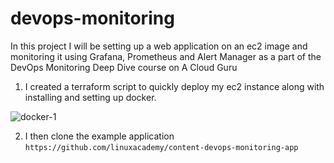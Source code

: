 # devops-monitoring

In this project I will be setting up a web application on an ec2 image and monitoring it using Grafana, Prometheus and Alert Manager as a part of the DevOps Monitoring Deep Dive course on A Cloud Guru



1. I created a terraform script to quickly deploy my ec2 instance along with installing and setting up docker. 

![docker-1](https://github.com/josiah34/devops-monitoring/assets/25124463/31819a95-bb65-4618-be01-94b33ce9244b)

2. I then clone the example application ``https://github.com/linuxacademy/content-devops-monitoring-app``
